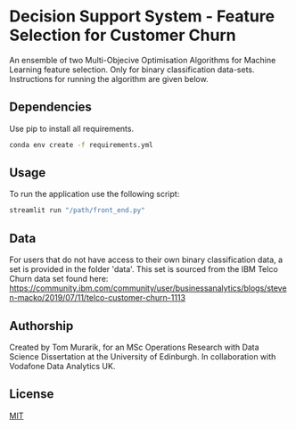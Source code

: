 # Decision Support System - Feature Selection for Customer Churn

An ensemble of two Multi-Objecive Optimisation Algorithms for Machine Learning feature selection. Only for binary classification data-sets. Instructions for running the algorithm are given below.

## Dependencies

Use pip to install all requirements. 

```bash
conda env create -f requirements.yml
```

## Usage

To run the application use the following script:

```bash
streamlit run "/path/front_end.py"
```

## Data

For users that do not have access to their own binary classification data, a set is provided in the folder 'data'. This set is sourced from the IBM Telco Churn data set found here: https://community.ibm.com/community/user/businessanalytics/blogs/steven-macko/2019/07/11/telco-customer-churn-1113

## Authorship

Created by Tom Murarik, for an MSc Operations Research with Data Science Dissertation at the University of Edinburgh. In collaboration with Vodafone Data Analytics UK. 

## License

[MIT](https://choosealicense.com/licenses/mit/)

